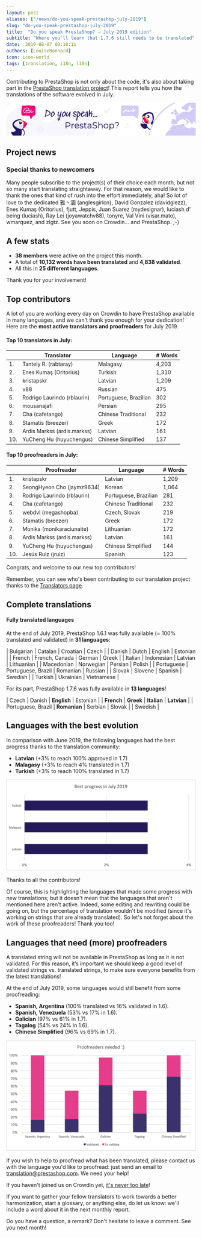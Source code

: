 ```yaml
---
layout: post
aliases: ["/news/do-you-speak-prestashop-july-2019"]
slug: "do-you-speak-prestashop-july-2019"
title:  "Do you speak PrestaShop? – July 2019 edition"
subtitle: "Where you'll learn that 1.7.6 still needs to be translated"
date:  2019-08-07 09:10:11
authors: [LouiseBonnard]
icon: icon-world
tags: [translation, i18n, l10n]
---
```


Contributing to PrestaShop is not only about the code, it's also about taking part in the [PrestaShop translation project](https://crowdin.com/project/prestashop-official)! This report tells you how the translations of the software evolved in July.

![Crowdin Monthly banner](/assets/images/2019/01/Build-Crowdin-banner.jpg)

## Project news


### Special thanks to newcomers

Many people subscribe to the project(s) of their choice each month, but not so many start translating straightaway. For that reason, we would like to thank the ones that kind of rush into the effort immediately, aha! So lot of love to the dedicated 雅丶涵 (anglesgirlcn), David Gonzalez (davidglezz), Enes Kumaş (Oritorius), fjutt, Jeppis, Juan Suarez (mydesignar), luciash d' being (luciash), Ray Lei (joyawatchv88), tonyre, Val Vini (visar.mato), wmarquez, and zlgtz. See you soon on Crowdin… and PrestaShop. ;-)


## A few stats
 
* **38 members** were active on the project this month.
* A total of **10,132 words have been translated** and **4,838 validated**.
* All this in **25 different languages**.
 
Thank you for your involvement!
 

## Top contributors
 
A lot of you are working every day on Crowdin to have PrestaShop available in many languages, and we can't thank you enough for your dedication! Here are the **most active translators and proofreaders** for July 2019.

#### Top 10 translators in July:
 
| |Translator | Language | # Words
|-|---------- | -------- | ----------------
 1. | Tantely R. (rabtaray) | Malagasy | 4,203
 2. | Enes Kumaş (Oritorius) | Turkish | 1,310
 3. | kristapskr | Latvian | 1,209
 4. | v88 | Russian | 475
 5. | Rodrigo Laurindo (rblaurin) | Portuguese, Brazilian | 302
 6. | mousanajafi | Persian | 295
 7. | Cha (cafetango) | Chinese Traditional | 232
 8. | Stamatis (breezer) | Greek | 172
 9. | Ardis Markss (ardis.markss) | Latvian | 161
10. | YuCheng Hu (huyuchengus) | Chinese Simplified | 137
 
 
#### Top 10 proofreaders in July:
 
| | Proofreader | Language | # Words
|-| ---------- | -------- | ----------------
 1. | kristapskr | Latvian | 1,209
 2. | SeongHyeon Cho (jaymz9634) | Korean | 1,064
 3. | Rodrigo Laurindo (rblaurin) | Portuguese, Brazilian | 281
 4. | Cha (cafetango) | Chinese Traditional | 232
 5. | webdvl (megashopba) | Czech, Slovak | 219
 6. | Stamatis (breezer) | Greek | 172
 7. | Monika (monikaraciunaite) | Lithuanian | 172
 8. | Ardis Markss (ardis.markss) | Latvian | 161
 9. | YuCheng Hu (huyuchengus) | Chinese Simplified | 144
10. | Jesús Ruiz (jruiz) | Spanish | 123

Congrats, and welcome to our new top contributors!
 
Remember, you can see who's been contributing to our translation project thanks to the [Translators page](http://translators.prestashop.com/).
 
 
## Complete translations
 
#### Fully translated languages
 
At the end of July 2019, PrestaShop 1.6.1 was fully available (= 100% translated and validated) in **31 languages**:
 
| Bulgarian | Catalan | Croatian | Czech |
| Danish | Dutch | English | Estonian |
| French | French, Canada | German | Greek |
| Italian | Indonesian | Latvian | Lithuanian |
| Macedonian | Norwegian | Persian | Polish |
| Portuguese | Portuguese, Brazil | Romanian | Russian |
| Slovak | Slovene | Spanish | Swedish |
| Turkish | Ukrainian | Vietnamese |
 
For its part, PrestaShop 1.7.6 was fully available in **13 languages**!
 
| Czech | Danish | **English** | Estonian |
| **French** | **Greek** | **Italian** | **Latvian** |
| Portuguese, Brazil | **Romanian** | Serbian | Slovak |
| Swedish |

 
## Languages with the best evolution
 
In comparison with June 2019, the following languages had the best progress thanks to the translation community:
 
* **Latvian** (+3% to reach 100% approved in 1.7)
* **Malagasy** (+3% to reach 4% translated in 1.7)
* **Turkish** (+3% to reach 100% translated in 1.7)
 
![Best translation progress for July 2019](/assets/images/2019/08/Build-Crowdin-progress-July19.png)
 
Thanks to all the contributors!
 
Of course, this is highlighting the languages that made some progress with new translations; but it doesn't mean that the languages that aren't mentioned here aren't active. Indeed, some editing and rewriting could be going on, but the percentage of translation wouldn't be modified (since it's working on strings that are already translated). So let's not forget about the work of these proofreaders! Thank you too!
 
 
## Languages that need (more) proofreaders
 
A translated string will not be available in PrestaShop as long as it is not validated. For this reason, it’s important we should keep a good level of validated strings vs. translated strings, to make sure everyone benefits from the latest translations!
 
At the end of July 2019, some languages would still benefit from some proofreading:
 
* **Spanish, Argentina** (100% translated vs 16% validated in 1.6).
* **Spanish, Venezuela** (53% vs 17% in 1.6).
* **Galician** (97% vs 61% in 1.7).
* **Tagalog** (54% vs 24% in 1.6).
* **Chinese Simplified** (96% vs 69% in 1.7).
 
![Languages that need proofreading](/assets/images/2019/08/Build-Crowdin-proofreading-July19.png)
 
If you wish to help to proofread what has been translated, please contact us with the language you'd like to proofread: just send an email to translation@prestashop.com. We need your help! 
 
If you haven't joined us on Crowdin yet, [it's never too late](https://crowdin.com/project/prestashop-official)!
 
If you want to gather your fellow translators to work towards a better harmonization, start a glossary, or anything else, do let us know: we'll include a word about it in the next monthly report.
 
Do you have a question, a remark? Don't hesitate to leave a comment. See you next month!
